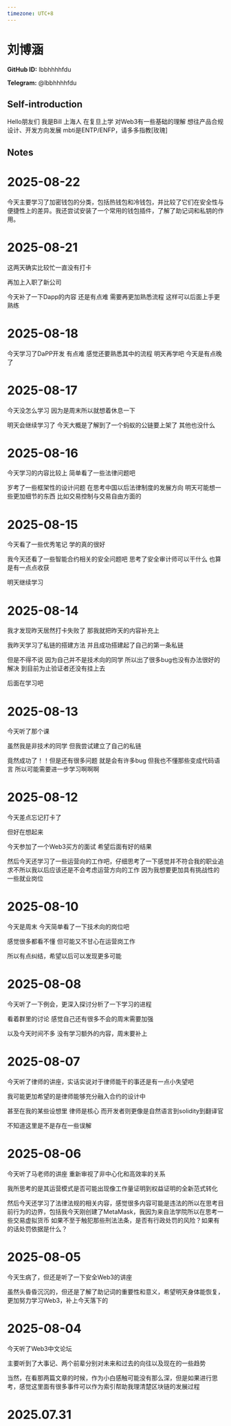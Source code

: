 ```yaml
---
timezone: UTC+8
---
```


# 刘博涵

**GitHub ID:** lbbhhhhfdu

**Telegram:** @lbbhhhhfdu

## Self-introduction

Hello朋友们 我是Bill 上海人 在复旦上学 对Web3有一些基础的理解 想往产品合规设计、开发方向发展 mbti是ENTP/ENFP，请多多指教[玫瑰]

## Notes

<!-- Content_START -->

# 2025-08-22
<!-- DAILY_CHECKIN_2025-08-22_START -->
今天主要学习了加密钱包的分类，包括热钱包和冷钱包，并比较了它们在安全性与便捷性上的差异。我还尝试安装了一个常用的钱包插件，了解了助记词和私钥的作用。
<!-- DAILY_CHECKIN_2025-08-22_END -->

# 2025-08-21

这两天确实比较忙一直没有打卡

再加上入职了新公司

今天补了一下Dapp的内容 还是有点难 需要再更加熟悉流程 这样可以后面上手更熟练

# 2025-08-18

今天学习了DaPP开发 有点难
感觉还要熟悉其中的流程 明天再学吧 今天是有点晚了

# 2025-08-17

今天没怎么学习 因为是周末所以就想着休息一下

明天会继续学习了 今天大概是了解到了一个蚂蚁的公链要上架了 其他也没什么

# 2025-08-16

今天学习的内容比较上 简单看了一些法律问题吧

岁考了一些框架性的设计问题 在思考中国以后法律制度的发展方向 明天可能想一些更加细节的东西 比如交易控制与交易自由方面的

# 2025-08-15

今天看了一些优秀笔记 学的真的很好

我今天还看了一些智能合约相关的安全问题吧 思考了安全审计师可以干什么 也算是有一点点收获

明天继续学习

# 2025-08-14

我才发现昨天居然打卡失败了 那我就把昨天的内容补充上

我昨天学习了私链的搭建方法 并且成功搭建起了自己的第一条私链

但是不得不说 因为自己并不是技术向的同学 所以出了很多bug也没有办法很好的解决
到目前为止验证者还没有挂上去

后面在学习吧

# 2025-08-13

今天听了那个课

虽然我是非技术的同学 但我尝试建立了自己的私链

竟然成功了！！但是还有很多问题 就是会有许多bug 但我也不懂那些变成代码语言 所以可能需要进一步学习啊啊啊

# 2025-08-12

今天差点忘记打卡了

但好在想起来

今天参加了一个Web3买方的面试 希望后面有好的结果

然后今天还学习了一些运营向的工作吧，仔细思考了一下感觉并不符合我的职业追求不所以我以后应该还是不会考虑运营方向的工作 因为我想要更加具有挑战性的一些就业岗位

# 2025-08-10

今天是周末 今天简单看了一下技术向的岗位吧

感觉很多都看不懂 但可能又不甘心在运营岗工作

所以有点纠结，希望以后可以发现更多可能

# 2025-08-08

今天听了一下例会，更深入探讨分析了一下学习的进程

看着群里的讨论 感觉自己还有很多不会的周末需要加强

以及今天时间不多 没有学习额外的内容，周末要补上

# 2025-08-07

今天听了律师的讲座，实话实说对于律师能干的事还是有一点小失望吧

我可能更加希望的是律师能够充分融入合约的设计中

甚至在我的某些设想里 律师是核心 而开发者则更像是自然语言到solidity到翻译官

不知道这里是不是存在一些误解

# 2025-08-06

今天听了马老师的讲座 重新审视了非中心化和高效率的关系

我所思考的是其运营模式是否可能出现像工作量证明到权益证明的全新范式转化

然后今天还学习了法律法规的相关内容，感觉很多内容可能是违法的所以在思考目前行为的边界，包括我今天刚创建了MetaMask，我因为来自法学院所以在思考一些交易虚拟货币 如果不至于触犯那些刑法法条，是否有行政处罚的风险？如果有的话处罚依据是什么？

# 2025-08-05

今天生病了，但还是听了一下安全Web3的讲座

虽然头昏昏沉沉的，但还是了解了助记词的重要性和意义，希望明天身体能恢复，更加努力学习Web3，补上今天落下的

# 2025-08-04

今天听了Web3中文论坛

主要听到了大事记、两个前辈分别对未来和过去的向往以及现在的一些趋势

当然，在看那两篇文章的时候，作为小白感触可能没有那么深，但是如果进行思考，感觉这里面有很多事件可以作为索引帮助我理清楚区块链的发展过程


# 2025.07.31


<!-- Content_END -->
